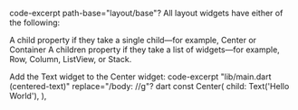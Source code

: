 code-excerpt path-base="layout/base"?
All layout widgets have either of the following:

A child property if they take a single child—for example,
  Center or Container
A children property if they take a list of widgets—for example,
  Row, Column, ListView, or Stack.

Add the Text widget to the Center widget:
code-excerpt "lib/main.dart (centered-text)" replace="/body: //g"?
dart
const Center(
  child: Text('Hello World'),
),
